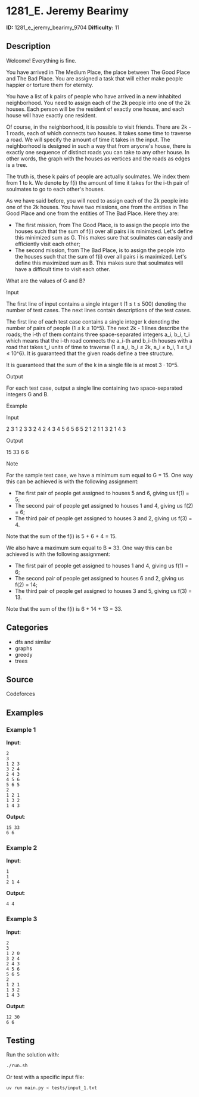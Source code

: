 # 1281_E. Jeremy Bearimy

**ID:** 1281_e_jeremy_bearimy_9704
**Difficulty:** 11

## Description

Welcome! Everything is fine.

You have arrived in The Medium Place, the place between The Good Place and The Bad Place. You are assigned a task that will either make people happier or torture them for eternity.

You have a list of k pairs of people who have arrived in a new inhabited neighborhood. You need to assign each of the 2k people into one of the 2k houses. Each person will be the resident of exactly one house, and each house will have exactly one resident.

Of course, in the neighborhood, it is possible to visit friends. There are 2k - 1 roads, each of which connects two houses. It takes some time to traverse a road. We will specify the amount of time it takes in the input. The neighborhood is designed in such a way that from anyone's house, there is exactly one sequence of distinct roads you can take to any other house. In other words, the graph with the houses as vertices and the roads as edges is a tree.

The truth is, these k pairs of people are actually soulmates. We index them from 1 to k. We denote by f(i) the amount of time it takes for the i-th pair of soulmates to go to each other's houses.

As we have said before, you will need to assign each of the 2k people into one of the 2k houses. You have two missions, one from the entities in The Good Place and one from the entities of The Bad Place. Here they are:

  * The first mission, from The Good Place, is to assign the people into the houses such that the sum of f(i) over all pairs i is minimized. Let's define this minimized sum as G. This makes sure that soulmates can easily and efficiently visit each other; 
  * The second mission, from The Bad Place, is to assign the people into the houses such that the sum of f(i) over all pairs i is maximized. Let's define this maximized sum as B. This makes sure that soulmates will have a difficult time to visit each other. 



What are the values of G and B?

Input

The first line of input contains a single integer t (1 ≤ t ≤ 500) denoting the number of test cases. The next lines contain descriptions of the test cases.

The first line of each test case contains a single integer k denoting the number of pairs of people (1 ≤ k ≤ 10^5). The next 2k - 1 lines describe the roads; the i-th of them contains three space-separated integers a_i, b_i, t_i which means that the i-th road connects the a_i-th and b_i-th houses with a road that takes t_i units of time to traverse (1 ≤ a_i, b_i ≤ 2k, a_i ≠ b_i, 1 ≤ t_i ≤ 10^6). It is guaranteed that the given roads define a tree structure.

It is guaranteed that the sum of the k in a single file is at most 3 ⋅ 10^5.

Output

For each test case, output a single line containing two space-separated integers G and B. 

Example

Input


2
3
1 2 3
3 2 4
2 4 3
4 5 6
5 6 5
2
1 2 1
1 3 2
1 4 3


Output


15 33
6 6

Note

For the sample test case, we have a minimum sum equal to G = 15. One way this can be achieved is with the following assignment:

  * The first pair of people get assigned to houses 5 and 6, giving us f(1) = 5; 
  * The second pair of people get assigned to houses 1 and 4, giving us f(2) = 6; 
  * The third pair of people get assigned to houses 3 and 2, giving us f(3) = 4. 



Note that the sum of the f(i) is 5 + 6 + 4 = 15. 

We also have a maximum sum equal to B = 33. One way this can be achieved is with the following assignment:

  * The first pair of people get assigned to houses 1 and 4, giving us f(1) = 6; 
  * The second pair of people get assigned to houses 6 and 2, giving us f(2) = 14; 
  * The third pair of people get assigned to houses 3 and 5, giving us f(3) = 13. 



Note that the sum of the f(i) is 6 + 14 + 13 = 33. 

## Categories

- dfs and similar
- graphs
- greedy
- trees

## Source

Codeforces

## Examples

### Example 1

**Input**:
```
2
3
1 2 3
3 2 4
2 4 3
4 5 6
5 6 5
2
1 2 1
1 3 2
1 4 3
```

**Output**:
```
15 33
6 6
```

### Example 2

**Input**:
```
1
1
2 1 4
```

**Output**:
```
4 4
```

### Example 3

**Input**:
```
2
3
1 2 0
3 2 4
2 4 3
4 5 6
5 6 5
2
1 2 1
1 3 2
1 4 3
```

**Output**:
```
12 30
6 6
```


## Testing

Run the solution with:

```bash
./run.sh
```

Or test with a specific input file:

```bash
uv run main.py < tests/input_1.txt
```
